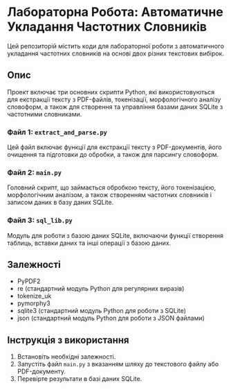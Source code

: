 
# Лабораторна Робота: Автоматичне Укладання Частотних Словників

Цей репозиторій містить коди для лабораторної роботи з автоматичного укладання частотних словників на основі двох різних текстових вибірок.

## Опис
Проект включає три основних скрипти Python, які використовуються для екстракції тексту з PDF-файлів, токенізації, морфологічного аналізу словоформ, а також для створення та управління базами даних SQLite з частотними словниками.

### Файл 1: `extract_and_parse.py`
Цей файл включає функції для екстракції тексту з PDF-документів, його очищення та підготовки до обробки, а також для парсингу словоформ.

### Файл 2: `main.py`
Головний скрипт, що займається обробкою тексту, його токенізацією, морфологічним аналізом, а також створенням частотних словників і записом даних в базу даних SQLite.

### Файл 3: `sql_lib.py`
Модуль для роботи з базою даних SQLite, включаючи функції створення таблиць, вставки даних та інші операції з базою даних.

## Залежності
- PyPDF2
- re (стандартний модуль Python для регулярних виразів)
- tokenize_uk
- pymorphy3
- sqlite3 (стандартний модуль Python для роботи з SQLite)
- json (стандартний модуль Python для роботи з JSON файлами)

## Інструкція з використання
1. Встановіть необхідні залежності.
2. Запустіть файл `main.py` з вказанням шляху до текстового файлу або PDF-документу.
3. Перевірте результати в базі даних SQLite.



